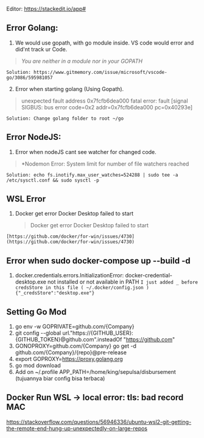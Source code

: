 


Editor: https://stackedit.io/app#

## Error Golang:

1. We would use gopath, with go module inside. VS code would error and did'nt track ur Code.
> *You are neither in a module nor in your GOPATH*

    Solution: https://www.gitmemory.com/issue/microsoft/vscode-go/3086/595981057

2. Error when starting golang (Using Gopath).

> unexpected fault address 0x7fcfb6dea000 fatal error: fault [signal
> SIGBUS: bus error code=0x2 addr=0x7fcfb6dea000 pc=0x40293e]

    Solution: Change golang folder to root ~/go


## Error NodeJS:

1. Error when nodeJS cant see watcher for changed code.
> *Nodemon Error: System limit for number of file watchers reached

    Solution: echo fs.inotify.max_user_watches=524288 | sudo tee -a /etc/sysctl.conf && sudo sysctl -p

## WSL Error
1. Docker get error Docker Desktop failed to start
	> Docker get error Docker Desktop failed to start

`[https://github.com/docker/for-win/issues/4730](https://github.com/docker/for-win/issues/4730)` 

## Error when sudo docker-compose up --build -d
1. docker.credentials.errors.InitializationError: docker-credential-desktop.exe not installed or not available in PATH
`I just added _ before credsStore in this file ( ~/.docker/config.json ) {"_credsStore":"desktop.exe"}`


## Setting Go Mod
1. go env -w GOPRIVATE=github.com/{Company}
2. git config --global url."https://{GITHUB_USER}:{GITHUB_TOKEN}@github.com".insteadOf "https://github.com"
3. GONOPROXY=github.com/{Company} go get -d github.com/{Company}/{repo}@pre-release
4. export GOPROXY=https://proxy.golang.org
5. go mod download
6. Add on ~/.profile APP_PATH=/home/king/sepulsa/disbursement (tujuannya biar config bisa terbaca)

## Docker Run WSL -> local error: tls: bad record MAC
https://stackoverflow.com/questions/56946336/ubuntu-wsl2-git-getting-the-remote-end-hung-up-unexpectedly-on-large-repos
